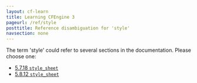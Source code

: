 ```yaml
---
layout: cf-learn
title: Learning CFEngine 3
pageurl: /ref/style
posttitle: Reference disambiguation for 'style'
navsection: none
---
```


The term 'style' could refer to several sections in the documentation. Please choose one:

- [5\.7\.18 <code>style\_sheet</code>](https://cfengine.com/manuals/cf3-reference.html#style_sheet-in-knowledge)
- [5\.8\.12 <code>style\_sheet</code>](https://cfengine.com/manuals/cf3-reference.html#style_sheet-in-reporter)
